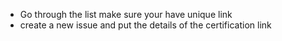 
* Go through the list  make sure your have unique link
* create a new  issue and put the details of the certification link

